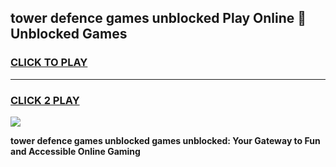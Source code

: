 
## tower defence games unblocked Play Online 👋 Unblocked Games
<h3>
<a href="https://premium.freeplayer.one?title=tower_defence_games_unblocked&ref=19F">CLICK TO PLAY</a></h3>
<hr>

<h3>
<a href="https://premium.freeplayer.one?title=tower_defence_games_unblocked&ref=19F">CLICK 2 PLAY</a>
  
</h3>

<a href="https://premium.freeplayer.one?title=tower_defence_games_unblocked&ref=19F"><img src="https://clearcache.store/games.png"></a>


**tower defence games unblocked games unblocked: Your Gateway to Fun and Accessible Online Gaming**
